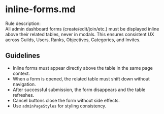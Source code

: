 # inline-forms.md

Rule description:  
All admin dashboard forms (create/edit/join/etc.) must be displayed inline above their related tables, never in modals. This ensures consistent UX across Guilds, Users, Ranks, Objectives, Categories, and Invites.

## Guidelines

- Inline forms must appear directly above the table in the same page context.
- When a form is opened, the related table must shift down without navigation.
- After successful submission, the form disappears and the table refreshes.
- Cancel buttons close the form without side effects.
- Use `adminPageStyles` for styling consistency.
